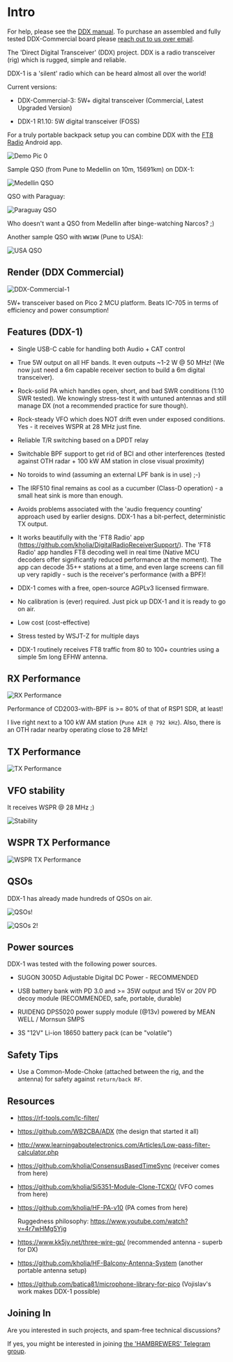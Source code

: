 # Intro

For help, please see the [DDX manual](./Manual-for-DDX.md). To purchase an assembled and fully tested DDX-Commercial board please [reach out to us over email](mailto:dhiru.kholia@gmail.com?subject=[DDX]%20Purchasing%20DDX).

The 'Direct Digital Transceiver' (DDX) project. DDX is a radio transceiver
(rig) which is rugged, simple and reliable.

DDX-1 is a 'silent' radio which can be heard almost all over the world!

Current versions:

- DDX-Commercial-3: 5W+ digital transceiver (Commercial, Latest Upgraded Version)

- DDX-1 R1.10: 5W digital transceiver (FOSS)

For a truly portable backpack setup you can combine DDX with the [FT8
Radio](https://play.google.com/store/apps/details?id=com.bunzee.ft8radio)
Android app.

![Demo Pic 0](./Pictures/picture.png)

Sample QSO (from Pune to Medellin on 10m, 15691km) on DDX-1:

![Medellin QSO](./screenshots/Screenshot_2024-01-05_18-27-05.png)

QSO with Paraguay:

![Paraguay QSO](./screenshots/Screenshot_2024-08-01_21-49-08.png)

Who doesn't want a QSO from Medellin after binge-watching Narcos? ;)

Another sample QSO with `WW1WW` (Pune to USA):

![USA QSO](./screenshots/Screenshot_20240117-192314.png)

## Render (DDX Commercial)

![DDX-Commercial-1](./screenshots/DDX-Commercial-7.png)

5W+ transceiver based on Pico 2 MCU platform. Beats IC-705 in terms of
efficiency and power consumption!

## Features (DDX-1)

- Single USB-C cable for handling both Audio + CAT control

- True 5W output on all HF bands. It even outputs ~1-2 W @ 50 MHz! (We now just
  need a 6m capable receiver section to build a 6m digital transceiver).

- Rock-solid PA which handles open, short, and bad SWR conditions (1:10 SWR
  tested). We knowingly stress-test it with untuned antennas and still manage
  DX (not a recommended practice for sure though).

- Rock-steady VFO which does NOT drift even under exposed conditions.  Yes - it
  receives WSPR at 28 MHz just fine.

- Reliable T/R switching based on a DPDT relay

- Switchable BPF support to get rid of BCI and other interferences (tested
  against OTH radar + 100 kW AM station in close visual proximity)

- No toroids to wind (assuming an external LPF bank is in use) ;-)

- The IRF510 final remains as cool as a cucumber (Class-D operation) - a small
  heat sink is more than enough.

- Avoids problems associated with the 'audio frequency counting' approach used
  by earlier designs. DDX-1 has a bit-perfect, deterministic TX output.

- It works beautifully with the 'FT8 Radio' app
  (https://github.com/kholia/DigitalRadioReceiverSupport/). The 'FT8 Radio' app
  handles FT8 decoding well in real time (Native MCU decoders offer significantly
  reduced performance at the moment). The app can decode 35++ stations at a time,
  and even large screens can fill up very rapidly - such is the receiver's
  performance (with a BPF)!

- DDX-1 comes with a free, open-source AGPLv3 licensed firmware.

- No calibration is (ever) required. Just pick up DDX-1 and it is ready to go
  on air.

- Low cost (cost-effective)

- Stress tested by WSJT-Z for multiple days

- DDX-1 routinely receives FT8 traffic from 80 to 100+ countries using a simple
  5m long EFHW antenna.

## RX Performance

![RX Performance](./screenshots/Screenshot_2024-10-04_06-06-47.png)

Performance of CD2003-with-BPF is >= 80% of that of RSP1 SDR, at least!

I live right next to a 100 kW AM station (`Pune AIR @ 792 kHz`). Also, there is
an OTH radar nearby operating close to 28 MHz!

## TX Performance

![TX Performance](./screenshots/06-October-2024-Fire.png)

## VFO stability

It receives WSPR @ 28 MHz ;)

![Stability](./screenshots/WSPR-RX-Breadboard/Screenshot_2023-11-24_19-29-06.png)

## WSPR TX Performance

![WSPR TX Performance](./screenshots/HF-PA-v10/Screenshot_2023-09-16_09-15-06.png)

## QSOs

DDX-1 has already made hundreds of QSOs on air.

![QSOs!](./screenshots/Screenshot_2024-01-02_13-23-39.png)

![QSOs 2!](./screenshots/Screenshot_2024-10-09_19-50-05.png)

## Power sources

DDX-1 was tested with the following power sources.

- SUGON 3005D Adjustable Digital DC Power - RECOMMENDED

- USB battery bank with PD 3.0 and >= 35W output and 15V or 20V PD decoy module
  (RECOMMENDED, safe, portable, durable)

- RUIDENG DPS5020 power supply module (@13v) powered by MEAN WELL / Mornsun SMPS

- 3S "12V" Li-ion 18650 battery pack (can be "volatile")

## Safety Tips

- Use a Common-Mode-Choke (attached between the rig, and the antenna) for
  safety against `return/back RF`.

## Resources

- https://rf-tools.com/lc-filter/

- https://github.com/WB2CBA/ADX (the design that started it all)

- http://www.learningaboutelectronics.com/Articles/Low-pass-filter-calculator.php

- https://github.com/kholia/ConsensusBasedTimeSync (receiver comes from here)

- https://github.com/kholia/Si5351-Module-Clone-TCXO/ (VFO comes from here)

- https://github.com/kholia/HF-PA-v10 (PA comes from here)

  Ruggedness philosophy: https://www.youtube.com/watch?v=4r7wHMg5Yjg

- https://www.kk5jy.net/three-wire-gp/ (recommended antenna - superb for DX)

- https://github.com/kholia/HF-Balcony-Antenna-System (another portable antenna setup)

- https://github.com/batica81/microphone-library-for-pico (Vojislav's work makes DDX-1 possible)

## Joining In

Are you interested in such projects, and spam-free technical discussions?

If yes, you might be interested in joining [the 'HAMBREWERS' Telegram group](https://t.me/+TwzGyKGe8_QI_B3y).
